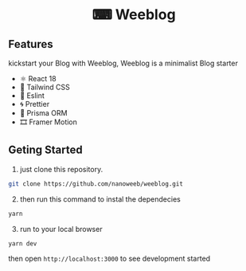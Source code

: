 # <p align="center">⌨ Weeblog</p>

## Features

kickstart your Blog with Weeblog, Weeblog is a minimalist Blog starter

- ⚛ React 18
- 🍃 Tailwind CSS
- 📝 Eslint
- 🌀 Prettier
- 📐 Prisma ORM
- 🎞 Framer Motion


## Geting Started
1. just clone this repository.
```bash
git clone https://github.com/nanoweeb/weeblog.git
```

2. then run this command to instal the dependecies
```bash
yarn
```

3. run to your local browser
```bash
yarn dev
```
then open `http://localhost:3000` to see development started